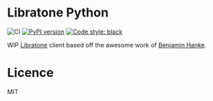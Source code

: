 # Libratone Python

![CI](https://github.com/inverse/python-libratone/workflows/CI/badge.svg)
[![PyPI version](https://badge.fury.io/py/libratone.svg)](https://badge.fury.io/py/libratone)
[![Code style: black](https://img.shields.io/badge/code%20style-black-000000.svg)](https://github.com/psf/black)

WIP [Libratone][1] client based off the awesome work of [Benjamin Hanke][0].

# Licence

MIT

[0]: https://benjaminhanke.de/baublog/technik/libratone-zipp-wlan-lautsprecher-in-loxone-einbinden/
[1]: https://www.libratone.com/
